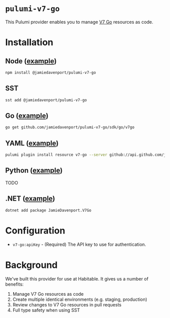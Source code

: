 # `pulumi-v7-go`

This Pulumi provider enables you to manage [V7 Go](https://www.v7labs.com/go) resources as code.

# Installation

## Node ([example](./examples/nodejs))

```sh
npm install @jamiedavenport/pulumi-v7-go
```

## SST

```sh
sst add @jamiedavenport/pulumi-v7-go
```

## Go ([example](./examples/go))

```sh
go get github.com/jamiedavenport/pulumi-v7-go/sdk/go/v7go
```

## YAML ([example](./examples/yaml/Pulumi.yaml))

```sh
pulumi plugin install resource v7-go --server github://api.github.com/jamiedavenport/pulumi-v7-go
```

## Python ([example](./examples/python))

TODO

## .NET ([example](./examples/dotnet))

```sh
dotnet add package JamieDavenport.V7Go
```

# Configuration

- `v7-go:apiKey` - (Required) The API key to use for authentication.

# Background

We've built this provider for use at Habitable. It gives us a number of benefits:

1. Manage V7 Go resources as code
1. Create multiple identical environments (e.g. staging, production)
1. Review changes to V7 Go resources in pull requests
1. Full type safety when using SST